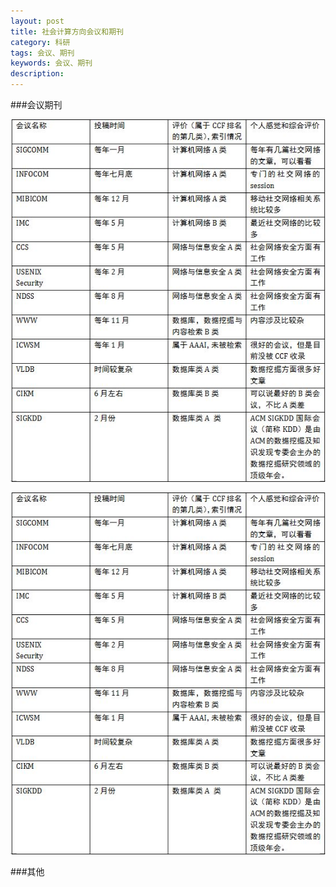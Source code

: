 ```yaml
---
layout: post
title: 社会计算方向会议和期刊
category: 科研
tags: 会议、期刊
keywords: 会议、期刊
description: 
---
```


###会议期刊

<img src="/public/img/document01.jpg" alt="" />

![1](/public/img/document01.jpg)

###其他